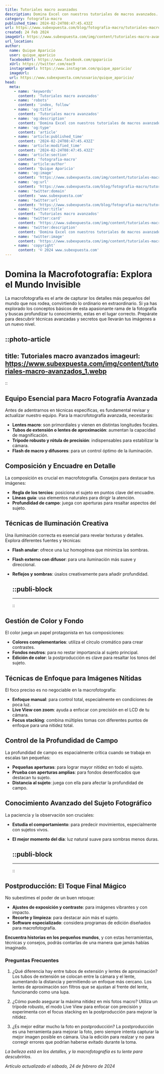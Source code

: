 ```yaml
---
title: Tutoriales macro avanzados
description: Domina Excel con nuestros tutoriales de macros avanzados. Optimiza tareas y mejora la productividad de forma eficiente y profesional. ¡Aprende ya!
category: fotografia-macro
published_time: 2024-02-24T08:47:45.432Z
url: https://www.subexpuesta.com/blog/fotografia-macro/tutoriales-macro-avanzados
created: 24 Feb 2024
imageUrl: https://www.subexpuesta.com/img/content/tutoriales-macro-avanzados_1.webp
url_location:
author:
  name: Quique Aparicio
  user: quique_aparicio
  facebookUrl: https://www.facebook.com/qaparicio
  xUrl: https://twitter.com/eac9
  instagramUrl: https://www.instagram.com/quique_aparicio/
  imageUrl: 
  url: https://www.subexpuesta.com/usuario/quique_aparicio/
head:
  meta:
    - name: 'keywords'
      content: 'Tutoriales macro avanzados'
    - name: 'robots'
      content: 'index, follow'
    - name: 'og:title'
      content: 'Tutoriales macro avanzados'
    - name: 'og:description'
      content: 'Domina Excel con nuestros tutoriales de macros avanzados. Optimiza tareas y mejora la productividad de forma eficiente y profesional. ¡Aprende ya!'
    - name: 'og:type'
      content: 'article'
    - name: 'article:published_time'
      content: '2024-02-24T08:47:45.432Z'
    - name: 'article:modified_time'
      content: '2024-02-24T08:47:45.432Z'
    - name: 'article:section'
      content: 'fotografia-macro'
    - name: 'article:author'
      content: 'Quique Aparicio'
    - name: 'og:image'
      content: 'https://www.subexpuesta.com/img/content/tutoriales-macro-avanzados_1.webp'
    - name: 'og:url'
      content: 'https://www.subexpuesta.com/blog/fotografia-macro/tutoriales-macro-avanzados'
    - name: 'twitter:domain'
      content: 'www.subexpuesta.com'
    - name: 'twitter:url'
      content: 'https://www.subexpuesta.com/blog/fotografia-macro/tutoriales-macro-avanzados'
    - name: 'twitter:title'
      content: 'Tutoriales macro avanzados'
    - name: 'twitter:card'
      content: 'https://www.subexpuesta.com/img/content/tutoriales-macro-avanzados_1.webp'
    - name: 'twitter:description'
      content: 'Domina Excel con nuestros tutoriales de macros avanzados. Optimiza tareas y mejora la productividad de forma eficiente y profesional. ¡Aprende ya!'
    - name: 'twitter:image'
      content: 'https://www.subexpuesta.com/img/content/tutoriales-macro-avanzados_1.webp'
    - name: 'copyright'
      content: '© 2024 www.subexpuesta.com'
---
```

# Domina la Macrofotografía: Explora el Mundo Invisible

La macrofotografía es el arte de capturar los detalles más pequeños del mundo que nos rodea, convirtiendo lo ordinario en extraordinario. Si ya has explorado los conceptos básicos de esta apasionante rama de la fotografía y buscas profundizar tu conocimiento, estas en el lugar correcto. Prepárate para descubrir técnicas avanzadas y secretos que llevarán tus imágenes a un nuevo nivel.


::photo-article
---
title: Tutoriales macro avanzados
imageurl: https://www.subexpuesta.com/img/content/tutoriales-macro-avanzados_1.webp
---
::


## Equipo Esencial para Macro Fotografía Avanzada
Antes de adentrarnos en técnicas específicas, es fundamental revisar y actualizar nuestro equipo. Para la macrofotografía avanzada, necesitarás:

- **Lentes macro**: son primordiales y vienen en distintas longitudes focales.
- **Tubos de extensión o lentes de aproximación**: aumentan la capacidad de magnificación.
- **Trípode robusto y rótula de precisión**: indispensables para estabilizar la cámara. 
- **Flash de macro y difusores**: para un control óptimo de la iluminación.

## Composición y Encuadre en Detalle
La composición es crucial en macrofotografía. Consejos para destacar tus imágenes:

- **Regla de los tercios**: posiciona el sujeto en puntos clave del encuadre.
- **Líneas guía**: usa elementos naturales para dirigir la atención.
- **Profundidad de campo**: juega con aperturas para resaltar aspectos del sujeto.

## Técnicas de Iluminación Creativa
Una iluminación correcta es esencial para revelar texturas y detalles. Explora diferentes fuentes y técnicas:

- **Flash anular**: ofrece una luz homogénea que minimiza las sombras.
- **Flash externo con difusor**: para una iluminación más suave y direccional.
- **Reflejos y sombras**: úsalos creativamente para añadir profundidad.


  ::publi-block
  ---
  ---
  ::
  
  
## Gestión de Color y Fondo
El color juega un papel protagonista en tus composiciones:

- **Colores complementarios**: utiliza el círculo cromático para crear contrastes.
- **Fondos neutros**: para no restar importancia al sujeto principal.
- **Edición de color**: la postproducción es clave para resaltar los tonos del sujeto.

## Técnicas de Enfoque para Imágenes Nítidas
El foco preciso es no negociable en la macrofotografía:

- **Enfoque manual**: para control total, especialmente en condiciones de poca luz.
- **Live View con zoom**: ayuda a enfocar con precisión en el LCD de tu cámara.
- **Focus stacking**: combina múltiples tomas con diferentes puntos de enfoque para una nitidez total.

## Control de la Profundidad de Campo
La profundidad de campo es espacialmente crítica cuando se trabaja en escalas tan pequeñas:

- **Pequeñas aperturas**: para lograr mayor nitidez en todo el sujeto.
- **Prueba con aperturas amplias**: para fondos desenfocados que destacan tu sujeto.
- **Distancia al sujeto**: juega con ella para afectar la profundidad de campo.

## Conocimiento Avanzado del Sujeto Fotográfico
La paciencia y la observación son cruciales:

- **Estudia el comportamiento**: para predecir movimientos, especialmente con sujetos vivos.
- **El mejor momento del día**: luz natural suave para sombras menos duras.


  ::publi-block
  ---
  ---
  ::
  
  
## Postproducción: El Toque Final Mágico
No subestimes el poder de un buen retoque:

- **Ajustes de exposición y contraste**: para imágenes vibrantes y con impacto.
- **Recorte y limpieza**: para destacar aún más el sujeto.
- **Software especializado**: considera programas de edición diseñados para macrofotografía.

**Encuentra historias en los pequeños mundos**, y con estas herramientas, técnicas y consejos, podrás contarlas de una manera que jamás habías imaginado.

### Preguntas Frecuentes

1. ¿Qué diferencia hay entre tubos de extensión y lentes de aproximación?
   Los tubos de extensión se colocan entre la cámara y el lente, aumentando la distancia y permitiendo un enfoque más cercano. Los lentes de aproximación son filtros que se ajustan al frente del lente, funcionando como una lupa.

2. ¿Cómo puedo asegurar la máxima nitidez en mis fotos macro?
   Utiliza un trípode robusto, el modo Live View para enfocar con precisión y experimenta con el focus stacking en la postproducción para mejorar la nitidez.

3. ¿Es mejor editar mucho la foto en postproducción?
   La postproducción es una herramienta para mejorar la foto, pero siempre intenta capturar la mejor imagen posible en cámara. Usa la edición para realzar y no para corregir errores que podrían haberse evitado durante la toma.

*La belleza está en los detalles, y la macrofotografía es tu lente para descubrirlos*.

_Artículo actualizado el sábado, 24 de febrero de 2024_
